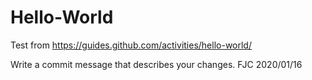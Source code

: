 # Hello-World
Test from https://guides.github.com/activities/hello-world/

Write a commit message that describes your changes. FJC 2020/01/16
